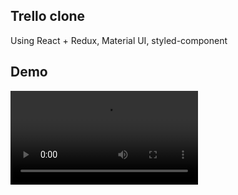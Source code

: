 ## Trello clone

Using React + Redux, Material UI, styled-component

## Demo
![image](https://github.com/sianjyunkuo/trello-clone/blob/master/Trello%20clone%20demo.mov)
